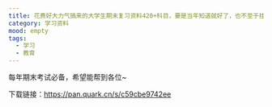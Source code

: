 ```yaml
---
title: 花费好大力气搞来的大学生期末复习资料420+科目，要是当年知道就好了，也不至于挂科了
category: 学习资料
mood: empty
tags:
  - 学习
  - 教育
---
```


每年期末考试必备，希望能帮到各位~





下载链接：https://pan.quark.cn/s/c59cbe9742ee








